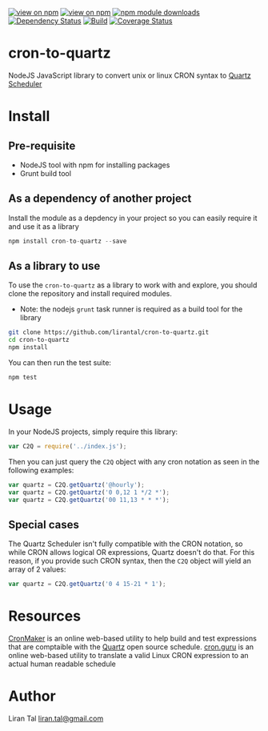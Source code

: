 [![view on npm](http://img.shields.io/npm/v/cron-to-quartz.svg)](https://www.npmjs.org/package/cron-to-quartz)
[![view on npm](http://img.shields.io/npm/l/cron-to-quartz.svg)](https://www.npmjs.org/package/cron-to-quartz)
[![npm module downloads](http://img.shields.io/npm/dt/cron-to-quartz.svg)](https://www.npmjs.org/package/cron-to-quartz)
[![Dependency Status](https://david-dm.org/lirantal/cron-to-quartz.svg)](https://david-dm.org/lirantal/cron-to-quartz)
[![Build](https://travis-ci.org/lirantal/cron-to-quartz.svg?branch=master)](https://travis-ci.org/lirantal/cron-to-quartz)
[![Coverage Status](https://coveralls.io/repos/lirantal/cron-to-quartz/badge.svg?branch=master&service=github)](https://coveralls.io/github/lirantal/cron-to-quartz?branch=master)

# cron-to-quartz
NodeJS JavaScript library to convert unix or linux CRON syntax to [Quartz Scheduler](http://www.quartz-scheduler.org)


# Install

## Pre-requisite 

* NodeJS tool with npm for installing packages
* Grunt build tool

## As a dependency of another project
Install the module as a depdency in your project so you can easily require it and use it as a library

```javascript
npm install cron-to-quartz --save
```

## As a library to use
To use the `cron-to-quartz` as a library to work with and explore, you should clone the repository and install required modules.
* Note: the nodejs `grunt` task runner is required as a build tool for the library

```bash
git clone https://github.com/lirantal/cron-to-quartz.git
cd cron-to-quartz
npm install
```

You can then run the test suite:
```bash
npm test
```

# Usage

In your NodeJS projects, simply require this library:

```javascript
var C2Q = require('../index.js');
```

Then you can just query the `C2Q` object with any cron notation as seen in the following examples:

```javascript
var quartz = C2Q.getQuartz('@hourly');
var quartz = C2Q.getQuartz('0 0,12 1 */2 *');
var quartz = C2Q.getQuartz('00 11,13 * * *');
```

## Special cases
The Quartz Scheduler isn't fully compatible with the CRON notation, so while CRON allows logical OR expressions, Quartz doesn't do that. For this reason, if you provide such CRON syntax, then the `C2Q` object will yield an array of 2 values:

```javascript
var quartz = C2Q.getQuartz('0 4 15-21 * 1');
```


# Resources
[CronMaker](http://www.cronmaker.com) is an online web-based utility to help build and test expressions that are comptaible with the [Quartz](http://www.quartz-scheduler.org) open source schedule.
[cron.guru](http://crontab.guru) is an online web-based utility to translate a valid Linux CRON expression to an actual human readable schedule

# Author
Liran Tal <liran.tal@gmail.com>
